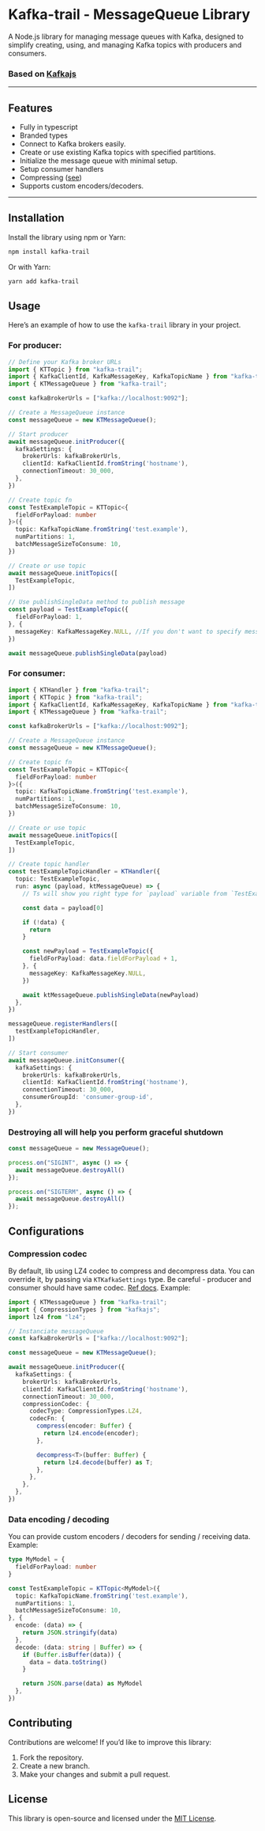 # Kafka-trail - MessageQueue Library

A Node.js library for managing message queues with Kafka, designed to simplify creating, using, and managing Kafka topics with producers and consumers.

### Based on [Kafkajs](https://kafka.js.org/)

---

## Features

- Fully in typescript
- Branded types
- Connect to Kafka brokers easily.
- Create or use existing Kafka topics with specified partitions.
- Initialize the message queue with minimal setup.
- Setup consumer handlers
- Compressing ([see](https://kafka.js.org/docs/1.12.0/producing#compression))
- Supports custom encoders/decoders.

---

## Installation

Install the library using npm or Yarn:

```bash
npm install kafka-trail
```
Or with Yarn:

```bash
yarn add kafka-trail
```

## Usage
Here’s an example of how to use the `kafka-trail` library in your project.
### For producer:

```typescript
// Define your Kafka broker URLs
import { KTTopic } from "kafka-trail";
import { KafkaClientId, KafkaMessageKey, KafkaTopicName } from "kafka-trail";
import { KTMessageQueue } from "kafka-trail";

const kafkaBrokerUrls = ["kafka://localhost:9092"];

// Create a MessageQueue instance
const messageQueue = new KTMessageQueue();

// Start producer
await messageQueue.initProducer({
  kafkaSettings: {
    brokerUrls: kafkaBrokerUrls,
    clientId: KafkaClientId.fromString('hostname'),
    connectionTimeout: 30_000,
  },
})

// Create topic fn
const TestExampleTopic = KTTopic<{
  fieldForPayload: number
}>({
  topic: KafkaTopicName.fromString('test.example'),
  numPartitions: 1,
  batchMessageSizeToConsume: 10,
})

// Create or use topic
await messageQueue.initTopics([
  TestExampleTopic,
])

// Use publishSingleData method to publish message
const payload = TestExampleTopic({
  fieldForPayload: 1,
}, {
  messageKey: KafkaMessageKey.NULL, //If you don't want to specify message key
})

await messageQueue.publishSingleData(payload)
```

### For consumer:
```typescript
import { KTHandler } from "kafka-trail";
import { KTTopic } from "kafka-trail";
import { KafkaClientId, KafkaMessageKey, KafkaTopicName } from "kafka-trail";
import { KTMessageQueue } from "kafka-trail";

const kafkaBrokerUrls = ["kafka://localhost:9092"];

// Create a MessageQueue instance
const messageQueue = new KTMessageQueue();

// Create topic fn
const TestExampleTopic = KTTopic<{
  fieldForPayload: number
}>({
  topic: KafkaTopicName.fromString('test.example'),
  numPartitions: 1,
  batchMessageSizeToConsume: 10,
})

// Create or use topic
await messageQueue.initTopics([
  TestExampleTopic,
])

// Create topic handler
const testExampleTopicHandler = KTHandler({
  topic: TestExampleTopic,
  run: async (payload, ktMessageQueue) => {
    // Ts will show you right type for `payload` variable from `TestExampleTopic`

    const data = payload[0]

    if (!data) {
      return
    }

    const newPayload = TestExampleTopic({
      fieldForPayload: data.fieldForPayload + 1,
    }, {
      messageKey: KafkaMessageKey.NULL,
    })

    await ktMessageQueue.publishSingleData(newPayload)
  },
})

messageQueue.registerHandlers([
  testExampleTopicHandler,
])

// Start consumer
await messageQueue.initConsumer({
  kafkaSettings: {
    brokerUrls: kafkaBrokerUrls,
    clientId: KafkaClientId.fromString('hostname'),
    connectionTimeout: 30_000,
    consumerGroupId: 'consumer-group-id',
  },
})
```

### Destroying all will help you perform graceful shutdown
```javascript
const messageQueue = new MessageQueue();

process.on("SIGINT", async () => {
  await messageQueue.destroyAll()
});

process.on("SIGTERM", async () => {
  await messageQueue.destroyAll()
});
```

## Configurations

### Compression codec
By default, lib using LZ4 codec to compress and decompress data.
You can override it, by passing via `KTKafkaSettings` type. Be careful - producer and consumer should have same codec.
[Ref docs](https://kafka.js.org/docs/1.12.0/producing#compression). Example:

```typescript
import { KTMessageQueue } from "kafka-trail";
import { CompressionTypes } from "kafkajs";
import lz4 from "lz4";

// Instanciate messageQueue
const kafkaBrokerUrls = ["kafka://localhost:9092"];

const messageQueue = new KTMessageQueue();

await messageQueue.initProducer({
  kafkaSettings: {
    brokerUrls: kafkaBrokerUrls,
    clientId: KafkaClientId.fromString('hostname'),
    connectionTimeout: 30_000,
    compressionCodec: {
      codecType: CompressionTypes.LZ4,
      codecFn: {
        compress(encoder: Buffer) {
          return lz4.encode(encoder);
        },

        decompress<T>(buffer: Buffer) {
          return lz4.decode(buffer) as T;
        },
      },
    },
  },
})
```


### Data encoding / decoding
You can provide custom encoders / decoders for sending / receiving data. Example:

```typescript
type MyModel = {
  fieldForPayload: number
}

const TestExampleTopic = KTTopic<MyModel>({
  topic: KafkaTopicName.fromString('test.example'),
  numPartitions: 1,
  batchMessageSizeToConsume: 10,
}, {
  encode: (data) => {
    return JSON.stringify(data)
  },
  decode: (data: string | Buffer) => {
    if (Buffer.isBuffer(data)) {
      data = data.toString()
    }

    return JSON.parse(data) as MyModel
  },
})
```



## Contributing
Contributions are welcome! If you’d like to improve this library:

1. Fork the repository.
2. Create a new branch.
3. Make your changes and submit a pull request.

## License
This library is open-source and licensed under the [MIT License](LICENSE).
